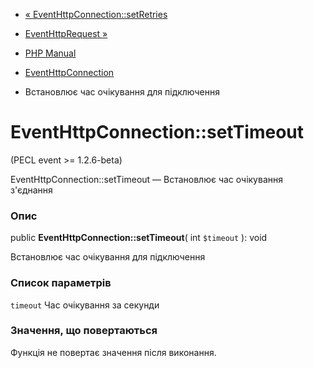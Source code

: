 - [« EventHttpConnection::setRetries](eventhttpconnection.setretries.md)
- [EventHttpRequest »](class.eventhttprequest.md)

- [PHP Manual](index.md)
- [EventHttpConnection](class.eventhttpconnection.md)
- Встановлює час очікування для підключення

# EventHttpConnection::setTimeout

(PECL event \>= 1.2.6-beta)

EventHttpConnection::setTimeout — Встановлює час очікування
з'єднання

### Опис

public **EventHttpConnection::setTimeout**( int `$timeout` ): void

Встановлює час очікування для підключення

### Список параметрів

`timeout`
Час очікування за секунди

### Значення, що повертаються

Функція не повертає значення після виконання.
